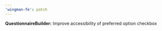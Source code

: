 ```yaml
---
'wingman-fe': patch
---
```


**QuestionnaireBuilder:** Improve accessibility of preferred option checkbox
